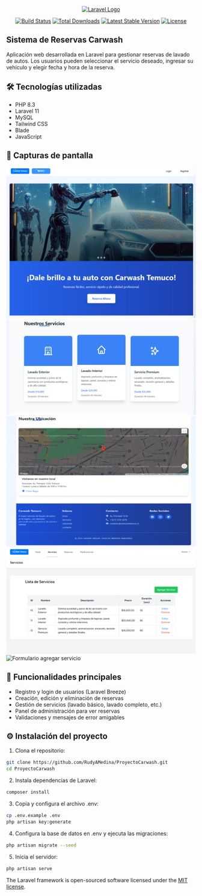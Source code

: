<p align="center"><a href="https://laravel.com" target="_blank"><img src="https://raw.githubusercontent.com/laravel/art/master/logo-lockup/5%20SVG/2%20CMYK/1%20Full%20Color/laravel-logolockup-cmyk-red.svg" width="400" alt="Laravel Logo"></a></p>

<p align="center">
<a href="https://github.com/laravel/framework/actions"><img src="https://github.com/laravel/framework/workflows/tests/badge.svg" alt="Build Status"></a>
<a href="https://packagist.org/packages/laravel/framework"><img src="https://img.shields.io/packagist/dt/laravel/framework" alt="Total Downloads"></a>
<a href="https://packagist.org/packages/laravel/framework"><img src="https://img.shields.io/packagist/v/laravel/framework" alt="Latest Stable Version"></a>
<a href="https://packagist.org/packages/laravel/framework"><img src="https://img.shields.io/packagist/l/laravel/framework" alt="License"></a>
</p>

## Sistema de Reservas Carwash

Aplicación web desarrollada en Laravel para gestionar reservas de lavado de autos. Los usuarios pueden seleccionar el servicio deseado, ingresar su vehículo y elegir fecha y hora de la reserva.

## 🛠️ Tecnologías utilizadas
- PHP 8.3
- Laravel 11
- MySQL
- Tailwind CSS
- Blade
- JavaScript

## 📸 Capturas de pantalla

![Inicio parte 1](readme-assets/Imagen1.jpg)
![Inicio parte 2](readme-assets/Imagen2.jpg)
![Inicio parte 3](readme-assets/Imagen3.jpg)
![Modulo servicio](readme-assets/ImagenServicios.jpg)
![Formulario agregar servicio](readme-assets/ImagenAgregarServicios.png)

## 🚀 Funcionalidades principales

- Registro y login de usuarios (Laravel Breeze)
- Creación, edición y eliminación de reservas
- Gestión de servicios (lavado básico, lavado completo, etc.)
- Panel de administración para ver reservas
- Validaciones y mensajes de error amigables

## ⚙️ Instalación del proyecto
1. Clona el repositorio:
```bash
git clone https://github.com/RudyAMedina/ProyectoCarwash.git
cd ProyectoCarwash
```
2. Instala dependencias de Laravel:
```bash
composer install
```
3. Copia y configura el archivo .env:
```bash
cp .env.example .env
php artisan key:generate
```
4. Configura la base de datos en .env y ejecuta las migraciones:
```bash
php artisan migrate --seed
```
5. Inicia el servidor:
```bash
php artisan serve
```


The Laravel framework is open-sourced software licensed under the [MIT license](https://opensource.org/licenses/MIT).
